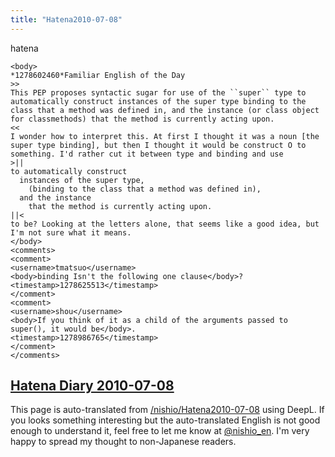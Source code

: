 ```yaml
---
title: "Hatena2010-07-08"
---
```


hatena

```
<body>
*1278602460*Familiar English of the Day
>>
This PEP proposes syntactic sugar for use of the ``super`` type to automatically construct instances of the super type binding to the class that a method was defined in, and the instance (or class object for classmethods) that the method is currently acting upon.
<<
I wonder how to interpret this. At first I thought it was a noun [the super type binding], but then I thought it would be construct O to something. I'd rather cut it between type and binding and use
>||
to automatically construct 
  instances of the super type,
    (binding to the class that a method was defined in), 
  and the instance 
    that the method is currently acting upon.
||<
to be? Looking at the letters alone, that seems like a good idea, but I'm not sure what it means.
</body>
<comments>
<comment>
<username>tmatsuo</username>
<body>binding Isn't the following one clause</body>?
<timestamp>1278625513</timestamp>
</comment>
<comment>
<username>shou</username>
<body>If you think of it as a child of the arguments passed to super(), it would be</body>.
<timestamp>1278986765</timestamp>
</comment>
</comments>
```


[Hatena Diary 2010-07-08](https://nishiohirokazu.hatenadiary.org/archive/2010/07/08)
---
This page is auto-translated from [/nishio/Hatena2010-07-08](https://scrapbox.io/nishio/Hatena2010-07-08) using DeepL. If you looks something interesting but the auto-translated English is not good enough to understand it, feel free to let me know at [@nishio_en](https://twitter.com/nishio_en). I'm very happy to spread my thought to non-Japanese readers.
